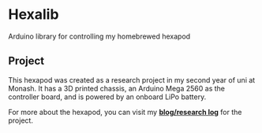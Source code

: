 # Hexalib
Arduino library for controlling my homebrewed hexapod

## Project
This hexapod was created as a research project in my second year of uni at Monash. It has a 3D printed chassis, an Arduino Mega 2560 as the controller board, and is powered by an onboard LiPo battery.

For more about the hexapod, you can visit my **[blog/research log](http://0xapod.blogspot.com.au/)** for the project.

